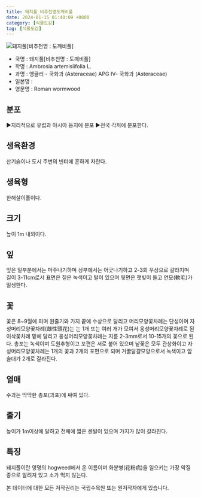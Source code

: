 ```yaml
---
title: 돼지풀_비추천명도깨비풀
date: 2024-01-15 01:40:09 +0800
category: [식물도감]
tag: [식물도감]
---
```




![돼지풀[비추천명 : 도깨비풀]](/fileUpload/plants/basic/Compositae/Ambrosia/2472/1_th2.JPG)
- 국명 : 돼지풀[비추천명 : 도깨비풀]
- 학명 : Ambrosia artemisiifolia L.
- 과명 : 앵글러 - 국화과 (Asteraceae) APG Ⅳ- 국화과 (Asteraceae)
- 일본명 : 
- 영문명 : Roman wormwood


## 분포
▶지리적으로 유럽과 아시아 등지에 분포▶전국 각처에 분포한다.
## 생육환경
산기슭이나 도시 주변의 빈터에 흔하게 자란다.
## 생육형
한해살이풀이다.
## 크기
높이 1m 내외이다.
## 잎
잎은 밑부분에서는 마주나기하며 상부에서는 어긋나기하고 2-3회 우상으로 갈라지며 길이 3-11cm로서 표면은 짙은 녹색이고 털이 있으며 뒷면은 잿빛이 돌고 연모(軟毛)가 밀생한다.
## 꽃
꽃은 8~9월에 피며 원줄기와 가지 끝에 수상으로 달리고 머리모양꽃차례는 단성이며 자성머리모양꽃차례(雌性頭花)는 는 1개 또는 여러 개가 모여서 웅성머리모양꽃차례로 된 이삭꽃차례 밑에 달리고 웅성머리모양꽃차례는 지름 2-3mm로서 10-15개의 꽃으로 된다. 총포는 녹색이며 도원추형이고 포편은 서로 붙어 있으며 낱꽃은 모두 관상화이고 자성머리모양꽃차례는 1개의 꽃과 2개의 포편으로 되며 거꿀달걀모양으로서 녹색이고 암술대가 2개로 갈라진다.
## 열매
수과는 딱딱한 총포(과포)에 싸여 있다.
## 줄기
높이가 1m이상에 달하고 전체에 짧은 센털이 있으며 가지가 많이 갈라진다.
## 특징
돼지풀이란 영명의 hogweed에서 온 이름이며 화분병(花粉病)을 일으키는 가장 악질종으로 알려져 있고 소가 먹지 않는다.






본 데이터에 대한 모든 저작권리는 국립수목원 또는 원저작자에게 있습니다.
